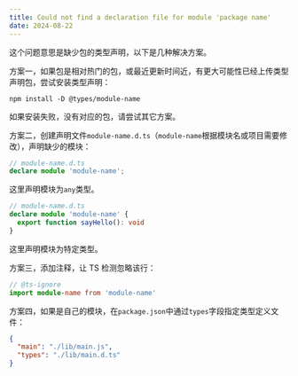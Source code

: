 ```yaml
---
title: Could not find a declaration file for module 'package name'
date: 2024-08-22
---
```


这个问题意思是缺少包的类型声明，以下是几种解决方案。

方案一，如果包是相对热门的包，或最近更新时间近，有更大可能性已经上传类型声明包，尝试安装类型声明：

```shell
npm install -D @types/module-name
```

如果安装失败，没有对应的包，请尝试其它方案。

方案二，创建声明文件`module-name.d.ts`（`module-name`根据模块名或项目需要修改），声明缺少的模块：

```ts
// module-name.d.ts
declare module 'module-name';
```

这里声明模块为`any`类型。

```ts
// module-name.d.ts
declare module 'module-name' {
  export function sayHello(): void
} 
```

这里声明模块为特定类型。

方案三，添加注释，让 TS 检测忽略该行：

```ts
// @ts-ignore
import module-name from 'module-name'
```

方案四，如果是自己的模块，在`package.json`中通过`types`字段指定类型定义文件：

```json
{
  "main": "./lib/main.js",
  "types": "./lib/main.d.ts"
}
```